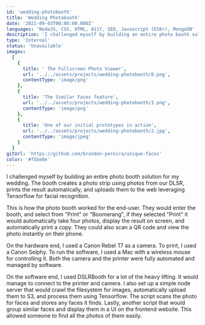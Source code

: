 ```yaml
---
id: 'wedding-photobooth'
title: 'Wedding Photobooth'
date: '2021-09-03T00:00:00.000Z'
languages: 'NodeJS, CSS, HTML, A11Y, SEO, Javascript (ES6+), MongoDB'
description: 'I challenged myself by building an entire photo booth solution for my wedding. The booth creates a photo strip using photos from our DLSR, prints the result automatically, and uploads them to the web leveraging Tensorflow for Facial Recognition.'
type: 'Internal'
status: 'Unavailable'
images:
  [
    {
      title: ' The Fullscreen Photo Viewer',
      url: '../../assets/projects/wedding-photobooth/0.png',
      contentType: 'image/png'
    },
    {
      title: 'The Similar Faces feature',
      url: '../../assets/projects/wedding-photobooth/1.png',
      contentType: 'image/png'
    },
    {
      title: 'One of our initial prototypes in action',
      url: '../../assets/projects/wedding-photobooth/2.jpg',
      contentType: 'image/jpeg'
    }
  ]
gitUrl: 'https://github.com/brandon-pereira/unique-faces'
color: '#f5be0e'
---
```


I challenged myself by building an entire photo booth solution for my wedding. The booth creates a photo strip using photos from our DLSR, prints the result automatically, and uploads them to the web leveraging Tensorflow for facial recognition.

This is how the photo booth worked for the end-user. They would enter the booth, and select from "Print" or "Boomerang", if they selected "Print" it would automatically take four photos, display the result on screen, and automatically print a copy. They could also scan a QR code and view the photo instantly on their phone.

On the hardware end, I used a Canon Rebel T7 as a camera. To print, I used a Canon Selphy. To run the software, I used a Mac with a wireless mouse for controlling it. Both the camera and the printer were fully automated and managed by software.

On the software end, I used DSLRBooth for a lot of the heavy lifting. It would manage to connect to the printer and camera. I also set up a simple node server that would crawl the filesystem for images, automatically upload them to S3, and process them using Tensorflow. The script scans the photo for faces and stores any faces it finds. Lastly, another script that would group similar faces and display them in a UI on the frontend website. This allowed someone to find all the photos of them easily.

